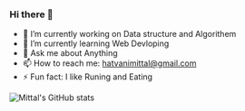 ### Hi there 👋

<!--
**mittal1503/mittal1503** is a ✨ _special_ ✨ repository because its `README.md` (this file) appears on your GitHub profile.
Here are some ideas to get you started:
-->



- 🔭 I’m currently working on Data structure and Algorithem
- 🌱 I’m currently learning Web Devloping 
- 💬 Ask me about Anything
- 📫 How to reach me: hatvanimittal@gmail.com
- ⚡ Fun fact: I like Runing and Eating

![Mittal's GitHub stats](https://github-readme-stats.vercel.app/api?username=mittal1503&show_icons=true&theme=radical)

